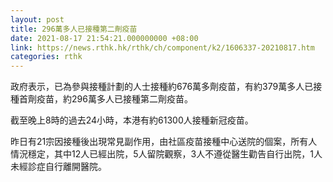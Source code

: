```yaml
---
layout: post
title: 296萬多人已接種第二劑疫苗
date: 2021-08-17 21:54:21.000000000 +08:00
link: https://news.rthk.hk/rthk/ch/component/k2/1606337-20210817.htm
categories: rthk
---
```


政府表示，已為參與接種計劃的人士接種約676萬多劑疫苗，有約379萬多人已接種首劑疫苗，約296萬多人已接種第二劑疫苗。

截至晚上8時的過去24小時，本港有約61300人接種新冠疫苗。

昨日有21宗因接種後出現常見副作用，由社區疫苗接種中心送院的個案，所有人情況穩定，其中12人已經出院，5人留院觀察，3人不遵從醫生勸告自行出院，1人未經診症自行離開醫院。
